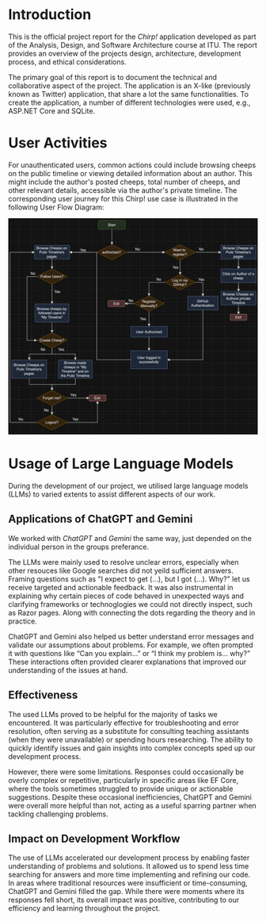 # Introduction
This is the official project report for the _Chirp!_ application developed as part of the Analysis, Design, and Software Architecture course at ITU. The report provides an overview of the projects design, architecture, development process, and ethical considerations.

The primary goal of this report is to document the technical and collaborative aspect of the project. The application is an X-like (previously known as Twitter) application, that share a lot the same functionalities. To create the application, a number of different technologies were used, e.g., ASP.NET Core and SQLite.

# User Activities
For unauthenticated users, common actions could include browsing cheeps on the public timeline or viewing detailed information about an author. This might include the author's posted cheeps, total number of cheeps, and other relevant details, accessible via the author's private timeline. The corresponding user journey for this Chirp! use case is illustrated in the following User Flow Diagram:

![User Flow Diagram for the _Chirp!_ application](../docs/images/UserFlowDiagramf.png)


# Usage of Large Language Models
During the development of our project, we utilised large language models (LLMs) to varied extents to assist different aspects of our work. 

## Applications of ChatGPT and Gemini
We worked with *ChatGPT* and *Gemini* the same way, just depended on the individual person in the groups preferance.

The LLMs were mainly used to resolve unclear errors, especially when other resouces like Google searches did not yeild sufficient answers. Framing questions such as "I expect to get (...), but I got (...). Why?" let us receive targeted and actionable feedback. It was also instrumental in explaining why certain pieces of code behaved in unexpected ways and clarifying frameworks or technoglogies we could not directly inspect, such as Razor pages. Along with connecting the dots regarding the theory and in practice.

ChatGPT and Gemini also helped us better understand error messages and validate our assumptions about problems. For example, we often prompted it with questions like “Can you explain…” or “I think my problem is… why?” These interactions often provided clearer explanations that improved our understanding of the issues at hand.

## Effectiveness
The used LLMs proved to be helpful for the majority of tasks we encountered. It was particularly effective for troubleshooting and error resolution, often serving as a substitute for consulting teaching assistants (when they were unavailable) or spending hours researching. The ability to quickly identify issues and gain insights into complex concepts sped up our development process.

However, there were some limitations. Responses could occasionally be overly complex or repetitive, particularly in specific areas like EF Core, where the tools sometimes struggled to provide unique or actionable suggestions. Despite these occasional inefficiencies, ChatGPT and Gemini were overall more helpful than not, acting as a useful sparring partner when tackling challenging problems. 

## Impact on Development Workflow
The use of LLMs accelerated our development process by enabling faster understanding of problems and solutions. It allowed us to spend less time searching for answers and more time implementing and refining our code. In areas where traditional resources were insufficient or time-consuming, ChatGPT and Gemini filled the gap. While there were moments where its responses fell short, its overall impact was positive, contributing to our efficiency and learning throughout the project.      